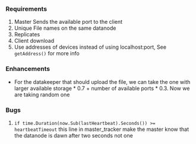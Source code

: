 ### Requirements

1. Master Sends the available port to the client
2. Unique File names on the same datanode
3. Replicates
4. Client download
5. Use addresses of devices instead of using localhost:port, See `getAddress()` for more info


### Enhancements

- For the datakeeper that should upload the file, we can take the one with larger available storage * 0.7 + number of available ports * 0.3. Now we are taking random one

### Bugs

1. `if time.Duration(now.Sub(lastHeartbeat).Seconds()) >= heartbeatTimeout` this line in master_tracker make the master know that the datanode is dawn after two seconds not one